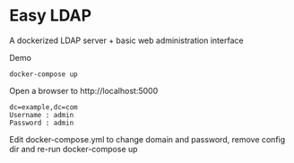 # Easy LDAP

A dockerized LDAP server + basic web administration interface

Demo

	docker-compose up

Open a browser to http://localhost:5000

	dc=example,dc=com
	Username : admin
	Password : admin


Edit docker-compose.yml to change domain and password, remove config dir and re-run docker-compose up
